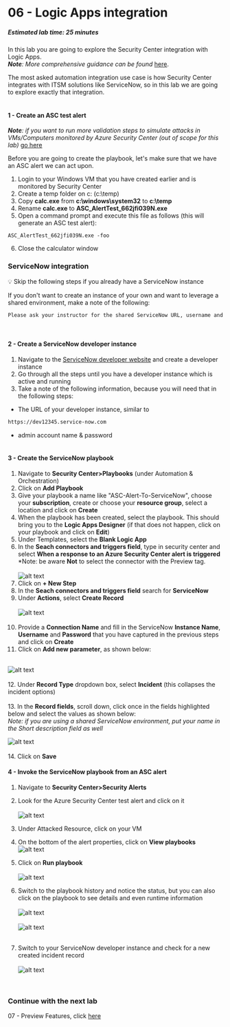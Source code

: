 ﻿# 06 - Logic Apps integration
##### Estimated lab time: 25 minutes
In this lab you are going to explore the Security Center integration with Logic Apps.<br>
***Note**: More comprehensive guidance can be found* <a href="https://techcommunity.microsoft.com/t5/Security-Identity/Automate-Azure-Security-Center-actions-with-Playbooks-and/td-p/264843" target="_blank">here</a>.

The most asked automation integration use case is how Security Center integrates with ITSM solutions like ServiceNow, so in this lab we are going to explore exactly that integration.<br><br>

#### 1 - Create an ASC test alert
***Note**: if you want to run more validation steps to simulate attacks in VMs/Computers monitored by Azure Security Center (out of scope for this lab)* <a href="https://gallery.technet.microsoft.com/Azure-Security-Center-1-549aa7a4" target="_blank">go here</a><br>

Before you are going to create the playbook, let's make sure that we have an ASC alert we can act upon.
1. Login to your Windows VM that you have created earlier and is monitored by Security Center
2. Create a temp folder on c: (c:\temp)
3. Copy **calc.exe** from **c:\windows\system32** to **c:\temp**
4. Rename **calc.exe** to **ASC_AlertTest_662jfi039N.exe**
5. Open a command prompt and execute this file as follows (this will generate an ASC test alert):
```dos
ASC_AlertTest_662jfi039N.exe -foo
```

6. Close the calculator window

### ServiceNow integration
:bulb: Skip the following steps if you already have a ServiceNow instance <br>

If you don't want to create an instance of your own and want to leverage a shared environment, make a note of the following:
```txt
Please ask your instructor for the shared ServiceNow URL, username and password
```
<br>

#### 2 - Create a ServiceNow developer instance
1. Navigate to the <a href="https://signon.service-now.com/ssoregister.do?redirectUri=https://developer.servicenow.com" target="_blank">ServiceNow developer website</a> and create a developer instance
2. Go through all the steps until you have a developer instance which is active and running
3. Take a note of the following information, because you will need that in the following steps:
- The URL of your developer instance, similar to
```txt
https://dev12345.service-now.com
```
- admin account name & password <br><br>

#### 3 - Create the ServiceNow playbook


1. Navigate to **Security Center>Playbooks** (under Automation & Orchestration)
2. Click on **Add Playbook**
3. Give your playbook a name like "ASC-Alert-To-ServiceNow", choose your **subscription**, create or choose your **resource group**, select a location and click on **Create**
4. When the playbook has been created, select the playbook. This should bring you to the **Logic Apps Designer** (if that does not happen, click on your playbook and click on **Edit**)
5. Under Templates, select the **Blank Logic App**
6. In the **Seach connectors and triggers field**, type in security center and select **When a response to an Azure Security Center alert is triggered** <br>
*Note: be aware **Not** to select the connector with the Preview tag.<br><br>
![alt text](https://raw.githubusercontent.com/yaniv-shasha/Azure-Security-Center-1/master/Labs/06%20-%20Logic%20App%20integration/Screenshots/asc_trigger.png)
7. Click on **+ New Step**
8. In the **Seach connectors and triggers field** search for **ServiceNow**
9. Under **Actions**, select **Create Record**<br><br>
![alt text](https://raw.githubusercontent.com/yaniv-shasha/Azure-Security-Center-1/master/Labs/06%20-%20Logic%20App%20integration/Screenshots/ServiceNowConnection.png)<br><br>
10. Provide a **Connection Name** and fill in the ServiceNow **Instance Name**, **Username** and **Password** that you have captured in the previous steps and click on **Create**
11. Click on **Add new parameter**, as shown below:<br><br>

![alt text](https://raw.githubusercontent.com/yaniv-shasha/Azure-Security-Center-1/master/Labs/06%20-%20Logic%20App%20integration/Screenshots/playbook.PNG)<br><br>
12. Under **Record Type** dropdown box, select **Incident** (this collapses the incident options)<br><br>
13. In the **Record fields**, scroll down, click once in the fields highlighted below and select the values as shown below:<br>
*Note: if you are using a shared ServiceNow environment, put your name in the Short description field as well*<br>


![alt text](https://raw.githubusercontent.com/yaniv-shasha/Azure-Security-Center-1/master/Labs/06%20-%20Logic%20App%20integration/Screenshots/record%20Fields.png)<br><br>
14. Click on **Save**

#### 4 - Invoke the ServiceNow playbook from an ASC alert
1. Navigate to **Security Center>Security Alerts**
2. Look for the Azure Security Center test alert and click on it<br><br>
![alt text](https://raw.githubusercontent.com/yaniv-shasha/Azure-Security-Center-1/master/Labs/06%20-%20Logic%20App%20integration/Screenshots/test_alert.png)
3. Under Attacked Resource, click on your VM
4. On the bottom of the alert properties, click on **View playbooks**<br>
![alt text](https://raw.githubusercontent.com/yaniv-shasha/Azure-Security-Center-1/master/Labs/06%20-%20Logic%20App%20integration/Screenshots/view_playbooks_button.png)

5. Click on **Run playbook**<br><br>
![alt text](https://raw.githubusercontent.com/yaniv-shasha/Azure-Security-Center-1/master/Labs/06%20-%20Logic%20App%20integration/Screenshots/run_playbook.png)
6. Switch to the playbook history and notice the status, but you can also click on the playbook to see details and even runtime information <br><br>
![alt text](https://raw.githubusercontent.com/yaniv-shasha/Azure-Security-Center-1/master/Labs/06%20-%20Logic%20App%20integration/Screenshots/playbook_history.png) <br><br>
![alt text](https://raw.githubusercontent.com/yaniv-shasha/Azure-Security-Center-1/master/Labs/06%20-%20Logic%20App%20integration/Screenshots/playbook_history_details.png)<br><br>



7. Switch to your ServiceNow developer instance and check for a new created incident record<br><br>
![alt text](https://raw.githubusercontent.com/yaniv-shasha/Azure-Security-Center-1/master/Labs/06%20-%20Logic%20App%20integration/Screenshots/snow_record.png)

<br>

### Continue with the next lab
07 - Preview Features, click <a href="https://github.com/yaniv-shasha/Azure-Security-Center-1/tree/master/Labs/07%20-%20Preview%20Features" target="_blank">here</a>

